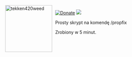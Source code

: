 <img width="150" height="150" align="left" style="float: left; margin: 0 10px 0 0;" alt="tekken420weed" src="https://i.imgur.com/ul9XGWe.gif">  

[![Donate](https://img.shields.io/badge/donate-tipply-blue.svg)](https://tipply.pl/u/tekken420weed)
![](https://komarev.com/ghpvc/?username=tekken420weedesxpropfix&label=Pobrania+Skryptu)

Prosty skrypt na komendę /propfix
<p></p>
Zrobiony w 5 minut.
